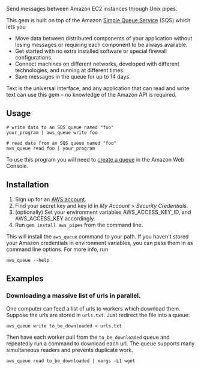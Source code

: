Send messages between Amazon EC2 instances through Unix pipes.

This gem is built on top of the Amazon [Simple Queue
Service](http://aws.amazon.com/sqs/) (SQS) which lets you

- Move data between distributed components of your application without
  losing messages or requiring each component to be always available.
- Get started with no extra installed software or special firewall
  configurations.
- Connect machines on different networks, developed with different
  technologies, and running at different times.
- Save messages in the queue for up to 14 days.

Text is the universal interface, and any application that can read and
write text can use this gem &ndash; no knowledge of the Amazon API is
required.

## Usage

    # write data to an SQS queue named "foo"
    your_program | aws_queue write foo
    
    # read data from an SQS queue named "foo"
    aws_queue read foo | your_program

To use this program you will need to [create a
queue](https://console.aws.amazon.com/sqs/) in the Amazon Web Console.

## Installation

1. Sign up for an [AWS account](http://aws.amazon.com/).
1. Find your secret key and key id in *My Account* > *Security Credentials*.
1. (optionally) Set your environment variables AWS_ACCESS_KEY_ID, and
   AWS_ACCESS_KEY accordingly.
1. Run `gem install aws_pipes` from the command line.

This will install the `aws_queue` command to your path. If you haven't
stored your Amazon credentials in environment variables, you can pass
them in as command line options. For more info, run

    aws_queue --help

## Examples

### Downloading a massive list of urls in parallel.

One computer can feed a list of urls to workers which download them.
Suppose the urls are stored in `urls.txt`. Just redirect the file into a
queue:

    aws_queue write to_be_downloaded < urls.txt

Then have each worker pull from the `to_be_downloaded` queue and
repeatedly run a command to download each url. The queue supports many
simultaneous readers and prevents duplicate work.

    aws_queue read to_be_downloaded | xargs -L1 wget
